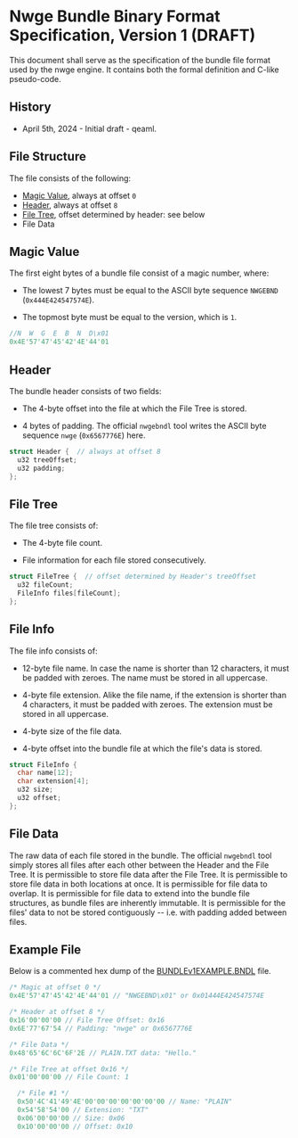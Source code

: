 # Nwge Bundle Binary Format Specification, Version 1 (DRAFT)

This document shall serve as the specification of the bundle file
format used by the nwge engine. It contains both the formal definition and
C-like pseudo-code.

## History

* April 5th, 2024 - Initial draft - qeaml.

## File Structure

The file consists of the following:

* [Magic Value](#magic-value), always at offset `0`
* [Header](#header), always at offset `8`
* [File Tree](#file-tree), offset determined by header: see below
* File Data

## Magic Value

The first eight bytes of a bundle file consist of a magic number, where:

* The lowest 7 bytes must be equal to the ASCII byte sequence `NWGEBND`
  (`0x444E424547574E`).

* The topmost byte must be equal to the version, which is `1`.

```c
//N  W  G  E  B  N  D\x01
0x4E'57'47'45'42'4E'44'01
```

## Header

The bundle header consists of two fields:

* The 4-byte offset into the file at which the File Tree is stored.

* 4 bytes of padding. The official `nwgebndl` tool writes the ASCII byte
  sequence `nwge` (`0x6567776E`) here.

```c
struct Header {  // always at offset 8
  u32 treeOffset;
  u32 padding;
};
```

## File Tree

The file tree consists of:

* The 4-byte file count.

* File information for each file stored consecutively.

```c
struct FileTree {  // offset determined by Header's treeOffset
  u32 fileCount;
  FileInfo files[fileCount];
};
```

## File Info

The file info consists of:

* 12-byte file name. In case the name is shorter than 12 characters, it must be
  padded with zeroes. The name must be stored in all uppercase.

* 4-byte file extension. Alike the file name, if the extension is shorter than 4
  characters, it must be padded with zeroes. The extension must be stored in all
  uppercase.

* 4-byte size of the file data.

* 4-byte offset into the bundle file at which the file's data is stored.

```c
struct FileInfo {
  char name[12];
  char extension[4];
  u32 size;
  u32 offset;
};
```

## File Data

The raw data of each file stored in the bundle. The official `nwgebndl` tool
simply stores all files after each other between the Header and the File Tree.
It is permissible to store file data after the File Tree. It is permissible to
store file data in both locations at once. It is permissible for file data to
overlap. It is permissible for file data to extend into the bundle file
structures, as bundle files are inherently immutable. It is permissible for the
files' data to not be stored contiguously -- i.e. with padding added between
files.

## Example File

Below is a commented hex dump of the
[BUNDLEv1EXAMPLE.BNDL](BUNDLEv1EXAMPLE.BNDL) file.

```c
/* Magic at offset 0 */
0x4E'57'47'45'42'4E'44'01 // "NWGEBND\x01" or 0x01444E424547574E

/* Header at offset 8 */
0x16'00'00'00 // File Tree Offset: 0x16
0x6E'77'67'54 // Padding: "nwge" or 0x6567776E

/* File Data */
0x48'65'6C'6C'6F'2E // PLAIN.TXT data: "Hello."

/* File Tree at offset 0x16 */
0x01'00'00'00 // File Count: 1

  /* File #1 */
  0x50'4C'41'49'4E'00'00'00'00'00'00'00 // Name: "PLAIN"
  0x54'58'54'00 // Extension: "TXT"
  0x06'00'00'00 // Size: 0x06
  0x10'00'00'00 // Offset: 0x10
```
